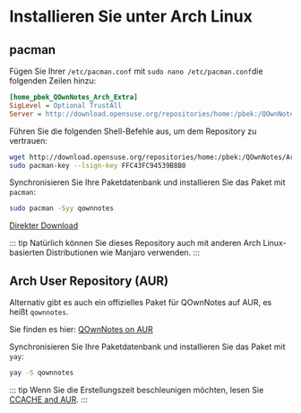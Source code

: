 # Installieren Sie unter Arch Linux

## pacman

Fügen Sie Ihrer `/etc/pacman.conf` mit `sudo nano /etc/pacman.conf`die folgenden Zeilen hinzu:

```ini
[home_pbek_QOwnNotes_Arch_Extra]
SigLevel = Optional TrustAll
Server = http://download.opensuse.org/repositories/home:/pbek:/QOwnNotes/Arch_Extra/$arch
```

Führen Sie die folgenden Shell-Befehle aus, um dem Repository zu vertrauen:

```bash
wget http://download.opensuse.org/repositories/home:/pbek:/QOwnNotes/Arch_Extra/x86_64/home_pbek_QOwnNotes_Arch_Extra.key -O - | sudo pacman-key --add -
sudo pacman-key --lsign-key FFC43FC94539B8B0
```

Synchronisieren Sie Ihre Paketdatenbank und installieren Sie das Paket mit `pacman`:

```bash
sudo pacman -Syy qownnotes
```

[Direkter Download](https://build.opensuse.org/package/binaries/home:pbek:QOwnNotes/desktop/Arch_Extra)

::: tip
Natürlich können Sie dieses Repository auch mit anderen Arch Linux-basierten Distributionen wie Manjaro verwenden.
:::

## Arch User Repository (AUR)

Alternativ gibt es auch ein offizielles Paket für QOwnNotes auf AUR, es heißt `qownnotes`.

Sie finden es hier: [QOwnNotes on AUR](https://aur.archlinux.org/packages/qownnotes)

Synchronisieren Sie Ihre Paketdatenbank und installieren Sie das Paket mit `yay`:

```bash
yay -S qownnotes
```

::: tip
Wenn Sie die Erstellungszeit beschleunigen möchten, lesen Sie [CCACHE and AUR](https://www.reddit.com/r/archlinux/comments/6vez44/a_small_tip_if_you_compile_from_aur/).
:::
